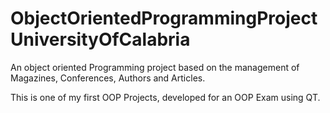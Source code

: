 # ObjectOrientedProgrammingProjectUniversityOfCalabria
An object oriented Programming project based on the management of Magazines, Conferences, Authors and Articles.

This is one of my first OOP Projects, developed for an OOP Exam using QT. 
